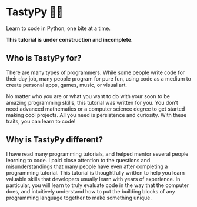 # TastyPy 🥧🐍 

Learn to code in Python, one bite at a time.

**This tutorial is under construction and incomplete.**

## Who is TastyPy for?
There are many types of programmers. While some people write code for their day job, many people program for pure fun, using code as a medium to create personal apps, games, music, or visual art. 

No matter who you are or what you want to do with your soon to be amazing programming skills, this tutorial was written for you. You don’t need advanced mathematics or a computer science degree to get started making cool projects. All you need is persistence and curiosity. With these traits, you can learn to code!

## Why is TastyPy different?
I have read many programming tutorials, and helped mentor several people learning to code. I paid close attention to the questions and misunderstandings that many people have even after completing a programming tutorial. This tutorial is thoughtfully written to help you learn valuable skills that developers usually learn with years of experience. In particular, you will learn to truly evaluate code in the way that the computer does, and intuitively understand how to put the building blocks of any programming language together to make something unique.
